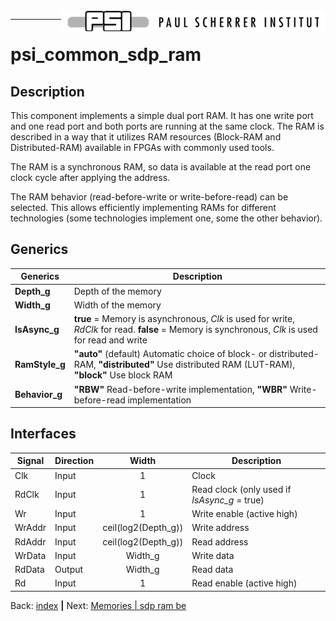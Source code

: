 <img align="right" src="../psi_logo.png">

***

# psi\_common\_sdp\_ram

## Description

This component implements a simple dual port RAM. It has one write port
and one read port and both ports are running at the same clock. The RAM
is described in a way that it utilizes RAM resources (Block-RAM and
Distributed-RAM) available in FPGAs with commonly used tools.

The RAM is a synchronous RAM, so data is available at the read port one
clock cycle after applying the address.

The RAM behavior (read-before-write or write-before-read) can be
selected. This allows efficiently implementing RAMs for different
technologies (some technologies implement one, some the other behavior).

## Generics

Generics                 | Description
-----------------------|---------
**Depth\_g** | Depth of the memory
**Width\_g** | Width of the memory
**IsAsync\_g** | **true** = Memory is asynchronous, *Clk* is used for write, *RdClk* for read. 	**false** = Memory is synchronous, *Clk* is used for read and write
**RamStyle\_g** | **"auto"** (default) Automatic choice of block- or distributed-RAM, **"distributed"** Use distributed RAM (LUT-RAM), **"block"** Use block RAM
**Behavior\_g** | **"RBW"** Read-before-write implementation, **"WBR"** Write-before-read implementation

## Interfaces

  Signal                 |Direction | Width                  |  Description
  -----------------------|----------|:----------------------:|-----------------------------------------------
  Clk                    | Input    |   1                    |  Clock
  RdClk                  | Input    |   1                    |  Read clock (only used if *IsAsync\_g* = true)
  Wr                     | Input    |   1                    |  Write enable (active high)
  WrAddr                 | Input    |   ceil(log2(Depth\_g)) |  Write address
  RdAddr                 | Input    |   ceil(log2(Depth\_g)) |  Read address
  WrData                 | Input    |   Width\_g             |  Write data
  RdData                 | Output   |   Width\_g             |  Read data
  Rd                     | Input    |   1                    |  Read enable (active high)


Back: [index](../psi_common_index.md) **|** Next: [Memories | sdp ram be](../ch3_memories/ch3_2_sp_ram_be.md)
